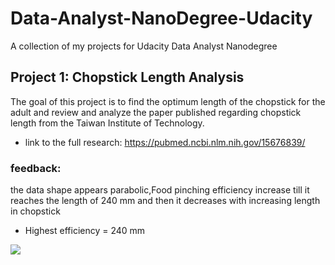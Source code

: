 # Data-Analyst-NanoDegree-Udacity
A collection of my projects for Udacity Data Analyst Nanodegree
## Project 1: Chopstick Length Analysis
The goal of this project is to find the optimum length of the chopstick for the adult and review and analyze the paper published regarding chopstick length from the Taiwan Institute of Technology.
* link to the full research: https://pubmed.ncbi.nlm.nih.gov/15676839/
### feedback:
the data shape appears parabolic,Food pinching efficiency increase till it reaches the length of 240 mm and then it decreases with increasing length in chopstick
* Highest efficiency = 240 mm

 ![](Project_1:_Chopstick_Length_Analysis/chopsticklength-efficiency.png)

